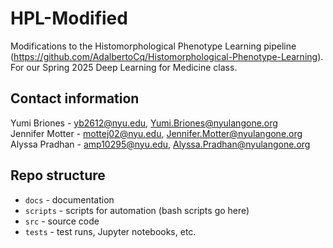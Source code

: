 # HPL-Modified

Modifications to the Histomorphological Phenotype Learning pipeline (https://github.com/AdalbertoCq/Histomorphological-Phenotype-Learning). For our Spring 2025 Deep Learning for Medicine class.

## Contact information
Yumi Briones - yb2612@nyu.edu, Yumi.Briones@nyulangone.org  
Jennifer Motter - mottej02@nyu.edu, Jennifer.Motter@nyulangone.org  
Alyssa Pradhan - amp10295@nyu.edu, Alyssa.Pradhan@nyulangone.org  

## Repo structure
* `docs` - documentation
* `scripts` - scripts for automation (bash scripts go here)
* `src` - source code
* `tests` - test runs, Jupyter notebooks, etc.
